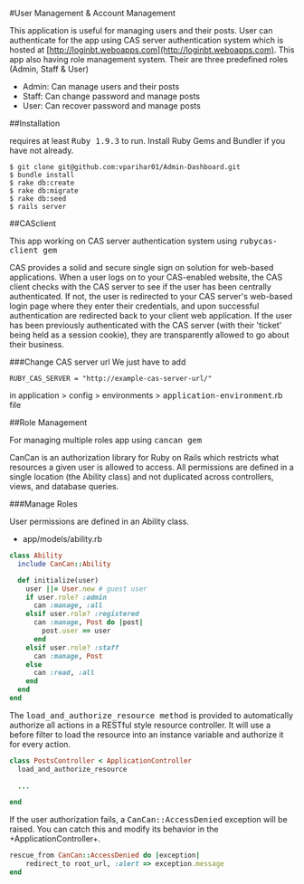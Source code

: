 #User Management & Account Management 

This application is useful for managing users and their posts. User can authenticate for the app using CAS server authentication system which is hosted at [http://loginbt.weboapps.com](http://loginbt.weboapps.com). This app also having role management system. Their are three predefined roles (Admin, Staff & User)

* Admin: Can manage users and their posts
* Staff: Can change password and manage posts
* User:  Can recover password and manage posts

##Installation

requires at least <tt>Ruby 1.9.3</tt> to run. Install Ruby Gems and Bundler if
you have not already.

```
$ git clone git@github.com:vparihar01/Admin-Dashboard.git
$ bundle install
$ rake db:create
$ rake db:migrate
$ rake db:seed
$ rails server
```

##CASclient

This app working on CAS server authentication system using <tt>rubycas-client gem</tt>

CAS provides a solid and secure single sign on solution for web-based applications. When a user logs on to your CAS-enabled website, the CAS client checks with the CAS server to see if the user has been centrally authenticated. If not, the user is redirected to your CAS server's web-based login page where they enter their credentials, and upon successful authentication are redirected back to your client web application. If the user has been previously authenticated with the CAS server (with their 'ticket' being held as a session cookie), they are transparently allowed to go about their business.

###Change CAS server url 
We just have to add 

```
RUBY_CAS_SERVER = "http://example-cas-server-url/"
``` 

in application > config > environments > <tt>application-environment</tt>.rb file

##Role Management

For managing multiple roles app using <tt>cancan gem</tt>

CanCan is an authorization library for Ruby on Rails which restricts what resources a given user is allowed to access. All permissions are defined in a single location (the Ability class) and not duplicated across controllers, views, and database queries.

###Manage Roles

User permissions are defined in an Ability class.

* app/models/ability.rb

```Ruby
class Ability
  include CanCan::Ability

  def initialize(user)
    user ||= User.new # guest user
    if user.role? :admin
      can :manage, :all
    elsif user.role? :registered
      can :manage, Post do |post|
        post.user == user
      end
    elsif user.role? :staff
      can :manage, Post
    else
      can :read, :all
    end
  end
end
```
  
The <tt>load_and_authorize_resource method</tt> is provided to automatically authorize all actions in a RESTful style resource controller. It will use a before filter to load the resource into an instance variable and authorize it for every action.

```Ruby
class PostsController < ApplicationController
  load_and_authorize_resource
  
  ...

end
```
If the user authorization fails, a <tt>CanCan::AccessDenied</tt> exception will be raised. You can catch this and modify its behavior in the +ApplicationController+.

```Ruby
rescue_from CanCan::AccessDenied do |exception|
    redirect_to root_url, :alert => exception.message
end
```

